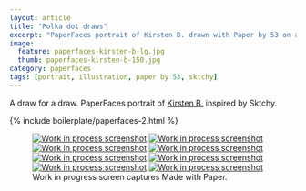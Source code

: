 ```yaml
---
layout: article
title: "Polka dot draws"
excerpt: "PaperFaces portrait of Kirsten B. drawn with Paper by 53 on an iPad."
image: 
  feature: paperfaces-kirsten-b-lg.jpg
  thumb: paperfaces-kirsten-b-150.jpg
category: paperfaces
tags: [portrait, illustration, paper by 53, sktchy]
---
```


A draw for a draw. PaperFaces portrait of [Kirsten B.](http://sktchy.com/WAPmzC) inspired by Sktchy.

{% include boilerplate/paperfaces-2.html %}

<figure class="third">
  <a href="{{ site.url }}/images/paperfaces-kirsten-b-process-1-lg.jpg"><img src="{{ site.url }}/images/paperfaces-kirsten-b-process-1-600.jpg" alt="Work in process screenshot"></a>
  <a href="{{ site.url }}/images/paperfaces-kirsten-b-process-2-lg.jpg"><img src="{{ site.url }}/images/paperfaces-kirsten-b-process-2-600.jpg" alt="Work in process screenshot"></a>
  <a href="{{ site.url }}/images/paperfaces-kirsten-b-process-3-lg.jpg"><img src="{{ site.url }}/images/paperfaces-kirsten-b-process-3-600.jpg" alt="Work in process screenshot"></a>
  <a href="{{ site.url }}/images/paperfaces-kirsten-b-process-4-lg.jpg"><img src="{{ site.url }}/images/paperfaces-kirsten-b-process-4-600.jpg" alt="Work in process screenshot"></a>
  <a href="{{ site.url }}/images/paperfaces-kirsten-b-process-5-lg.jpg"><img src="{{ site.url }}/images/paperfaces-kirsten-b-process-5-600.jpg" alt="Work in process screenshot"></a>
  <a href="{{ site.url }}/images/paperfaces-kirsten-b-process-6-lg.jpg"><img src="{{ site.url }}/images/paperfaces-kirsten-b-process-6-600.jpg" alt="Work in process screenshot"></a>
  <a href="{{ site.url }}/images/paperfaces-kirsten-b-process-7-lg.jpg"><img src="{{ site.url }}/images/paperfaces-kirsten-b-process-7-600.jpg" alt="Work in process screenshot"></a>
  <a href="{{ site.url }}/images/paperfaces-kirsten-b-process-8-lg.jpg"><img src="{{ site.url }}/images/paperfaces-kirsten-b-process-8-600.jpg" alt="Work in process screenshot"></a>
  <figcaption>Work in progress screen captures Made with Paper.</figcaption>
</figure>